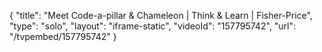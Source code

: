 {
    "title": "Meet Code-a-pillar & Chameleon | Think & Learn | Fisher-Price",
    "type": "solo",
    "layout": "iframe-static",
    "videoId": "157795742",
    "url": "\/tvpembed\/157795742"
}